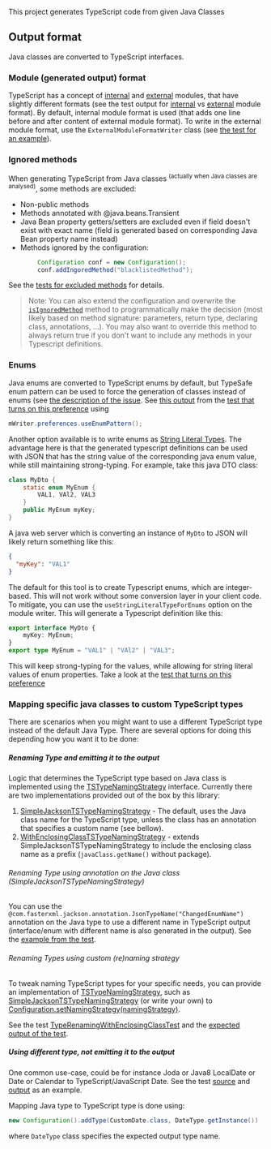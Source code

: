This project generates TypeScript code from given Java Classes

## Output format
Java classes are converted to TypeScript interfaces.


### Module (generated output) format
TypeScript has a concept of [internal](http://www.typescriptlang.org/Handbook#modules) and [external](http://www.typescriptlang.org/Handbook#modules-going-external) modules, that have slightly different formats (see the test output for [internal](src/test/resources/java2typescript/jackson/module/DefinitionGeneratorTest.internalModuleFormat.d.ts) vs [external](src/test/resources/java2typescript/jackson/module/DefinitionGeneratorTest.externalModuleFormat.d.ts) module format). By default, internal module format is used (that adds one line before and after content of external module format). To write in the external module format, use the `ExternalModuleFormatWriter` class (see [the test for an example](src/test/java/java2typescript/jackson/module/DefinitionGeneratorTest.java#L85-L97)).


### Ignored methods
When generating TypeScript from Java classes <sup>(actually when Java classes are analysed)</sup>, some methods are excluded:
* Non-public methods
* Methods annotated with @java.beans.Transient
* Java Bean property getters/setters are excluded even if field doesn't exist with exact name (field is generated based on corresponding Java Bean property name instead)
* Methods ignored by the configuration:

```Java
		Configuration conf = new Configuration();
		conf.addIngoredMethod("blacklistedMethod");
```

See the [tests for excluded methods](src/test/java/java2typescript/jackson/module/ExcludedMethodsTest.java#L33-L65) for details.

> Note: You can also extend the configuration and overwrite the [`isIgnoredMethod`](src/main/java/java2typescript/jackson/module/Configuration.java#L44-L49) method to programmatically make the decision (most likely based on method signature: parameters, return type, declaring class, annotations, ...). You may also want to override this method to always return true if you don't want to include any methods in your Typescript definitions.


### Enums
Java enums are converted to TypeScript enums by default,
but TypeSafe enum pattern can be used to force the generation of classes instead of enums (see [the description of the issue](https://github.com/raphaeljolivet/java2typescript/issues/13).
See [this output](src/test/resources/java2typescript/jackson/module/WriterPreferencesTest.enumToEnumPattern.d.ts) from the [test that turns on this preference](src/test/java/java2typescript/jackson/module/WriterPreferencesTest.java#L49) using

```Java
mWriter.preferences.useEnumPattern();
```

Another option available is to write enums as [String Literal Types](https://www.typescriptlang.org/docs/handbook/advanced-types.html#string-literal-types).
The advantage here is that the generated typescript definitions can be used with JSON that has the string value of the corresponding java enum value, while still maintaining
strong-typing. For example, take this java DTO class:

```java
class MyDto {
    static enum MyEnum {
        VAL1, VAl2, VAL3
    }
    public MyEnum myKey;
}

```

A java web server which is converting an instance of `MyDto` to JSON will likely return something like this:

```json
{
  "myKey": "VAL1"
}
```

The default for this tool is to create Typescript enums, which are integer-based. This will not work without some
conversion layer in your client code. To mitigate, you can use the `useStringLiteralTypeForEnums` option on the module
writer. This will generate a Typescript definition like this:

```TypeScript
export interface MyDto {
    myKey: MyEnum;
}
export type MyEnum = "VAL1" | "VAl2" | "VAL3";
```

This will keep strong-typing for the values, while allowing for string literal values of enum properties. Take a look at
the [test that turns on this preference](src/test/java/java2typescript/jackson/module/WriterPreferencesTest.java#L67)



### Mapping specific java classes to custom TypeScript types
There are scenarios when you might want to use a different TypeScript type instead of the default Java Type. There are several options for doing this depending how you want it to be done:

##### Renaming Type and emitting it to the output
Logic that determines the TypeScript type based on Java class is implemented using the [TSTypeNamingStrategy](src/main/java/java2typescript/jackson/module/conf/typename/TSTypeNamingStrategy.java) interface. Currently there are two implementations provided out of the box by this library:
1. [SimpleJacksonTSTypeNamingStrategy](src/main/java/java2typescript/jackson/module/conf/typename/SimpleJacksonTSTypeNamingStrategy.java) - The default, uses the Java class name for the TypeScript type, unless the class has an annotation that specifies a custom name (see bellow).
1. [WithEnclosingClassTSTypeNamingStrategy](jackson/module/conf/typename/WithEnclosingClassTSTypeNamingStrategy.java) - extends SimpleJacksonTSTypeNamingStrategy to include the enclosing class name as a prefix (`javaClass.getName()` without package).

###### Renaming Type using annotation on the Java class (SimpleJacksonTSTypeNamingStrategy)
You can use the `@com.fasterxml.jackson.annotation.JsonTypeName("ChangedEnumName")` annotation on the Java type to use a different name in TypeScript output (interface/enum with different name is also generated in the output).
See the [example from the test](src/test/java/java2typescript/jackson/module/DefinitionGeneratorTest.java#L37).

###### Renaming Types using custom (re)naming strategy
To tweak naming TypeScript types for your specific needs, you can provide an implementation of [TSTypeNamingStrategy](src/main/java/java2typescript/jackson/module/conf/typename/TSTypeNamingStrategy.java), such as [SimpleJacksonTSTypeNamingStrategy](src/main/java/java2typescript/jackson/module/conf/typename/SimpleJacksonTSTypeNamingStrategy.java) (or write your own) to [Configuration.setNamingStrategy(namingStrategy)](src/main/java/java2typescript/jackson/module/Configuration.java#L61).

See the test [TypeRenamingWithEnclosingClassTest](src/test/java/java2typescript/jackson/module/TypeRenamingWithEnclosingClassTest.java#L34) and the [expected output of the test](src/test/resources/java2typescript/jackson/module/TypeRenamingWithEnclosingClassTest.twoClassesWithSameName.d.ts#L1).


##### Using different type, not emitting it to the output
One common use-case, could be for instance Joda or Java8 LocalDate or Date or Calendar to TypeScript/JavaScript Date.
See the test [source](src/test/java/java2typescript/jackson/module/CustomTypeDefinitionGeneratorTest.java#L57) and [output](src/test/resources/java2typescript/jackson/module/CustomTypeDefinitionGeneratorTest.classWithCustomTypeFields.d.ts) as an example.

Mapping Java type to TypeScript type is done using:

```Java
new Configuration().addType(CustomDate.class, DateType.getInstance())
```

where `DateType` class specifies the expected output type name.

